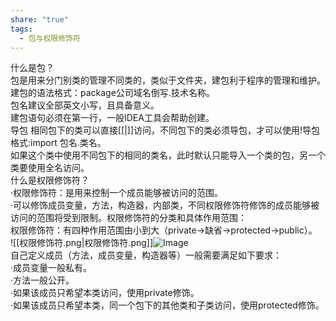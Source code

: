 ```yaml
---
share: "true"
tags:
  - 包与权限修饰符
---
```

什么是包？  
包是用来分门别类的管理不同类的，类似于文件夹，建包利于程序的管理和维护。  
建包的语法格式：package公司域名倒写.技术名称。  
包名建议全部英文小写，且具备意义。  
建包语句必须在第一行，一般IDEA工具会帮助创建。  
导包 相同包下的类可以直接[[|]]访问，不同包下的类必须导包，才可以使用!导包格式:import 包名.类名。  
如果这个类中使用不同包下的相同的类名，此时默认只能导入一个类的包，另一个类要使用全名访问。  
什么是权限修饰符？  
·权限修饰符：是用来控制一个成员能够被访问的范围。  
·可以修饰成员变量，方法，构造器，内部类，不同权限修饰符修饰的成员能够被访问的范围将受到限制。权限修饰符的分类和具体作用范围：  
权限修饰符：有四种作用范围由小到大（private->缺省->protected->public）。  
![[权限修饰符.png|权限修饰符.png]]![Image](https://github.com/user-attachments/assets/0ab39ee3-d3e4-4692-8e1c-eb69f41bd1a6)  
自己定义成员（方法，成员变量，构造器等）一般需要满足如下要求：  
·成员变量一般私有。  
·方法一般公开。  
·如果该成员只希望本类访问，使用private修饰。  
·如果该成员只希望本类，同一个包下的其他类和子类访问，使用protected修饰。